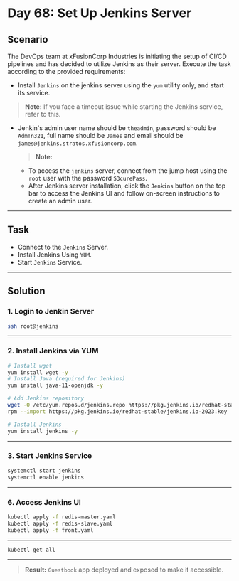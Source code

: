 # Day 68: Set Up Jenkins Server

## Scenario

The DevOps team at xFusionCorp Industries is initiating the setup of CI/CD pipelines and has decided to utilize Jenkins as their server. Execute the task according to the provided requirements:


- Install `Jenkins` on the jenkins server using the `yum` utility only, and start its service.

 > **Note:** If you face a timeout issue while starting the Jenkins service, refer to this.
    
- Jenkin's admin user name should be `theadmin`, password should be `Adm!n321`, full name should be `James` and email should be `james@jenkins.stratos.xfusioncorp.com`.

  > **Note:**
  - To access the `jenkins` server, connect from the jump host using the `root` user with the password `S3curePass`.
  - After Jenkins server installation, click the `Jenkins` button on the top bar to access the Jenkins UI and follow on-screen instructions to create an admin user.

---

## Task

- Connect to the `Jenkins` Server.
- Install Jenkins Using `YUM`.
- Start `Jenkins` Service.


---

## Solution

### 1. Login to Jenkin Server

```bash
ssh root@jenkins
```
---


### 2. Install Jenkins via YUM
```bash
# Install wget
yum install wget -y
# Install Java (required for Jenkins)
yum install java-11-openjdk -y

# Add Jenkins repository
wget -O /etc/yum.repos.d/jenkins.repo https://pkg.jenkins.io/redhat-stable/jenkins.repo
rpm --import https://pkg.jenkins.io/redhat-stable/jenkins.io-2023.key

# Install Jenkins
yum install jenkins -y


```
---

### 3. Start Jenkins Service
```bash
systemctl start jenkins
systemctl enable jenkins

```
---


### 6. Access Jenkins UI
```bash
kubectl apply -f redis-master.yaml
kubectl apply -f redis-slave.yaml
kubectl apply -f front.yaml

```
---
```bash
kubectl get all
```
---


> **Result:** `Guestbook` app deployed and exposed to make it accessible.
